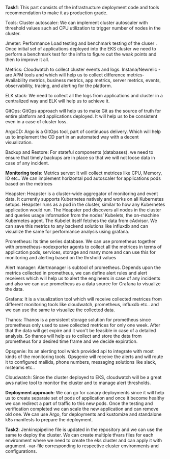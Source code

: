 **Task1**:
 This part consists of the infrastructure deployment code and tools recommendation to make it as production grade.

Tools:
Cluster autoscaler: We can implement cluster autoscaler with threshold values such ad CPU utilization to trigger number of nodes in the cluster.

Jmeter: Performance Load testing and benchmark testing of the cluser . Once initial set of applications deployed into the EKS cluster we need to perform a benchmark test for the infra to figure out the weak points and then to improve it all.

Metrics: Cloudwatch to collect cluster events and logs.
         Instana/Newrelic - are APM tools and which will help us to collect difference metrics- Availability metrics, business metrics, app metrics, server metrics, events, observability, tracing, and alerting for the platform.

ELK stack: We need to collect all the logs from applications and cluster in a centralized way and ELK will help us to achieve it.

GitOps: GitOps approach will help us to make Git as the source of truth for entire platform and applications deployed. It will help us to be consistent even in a case of cluster loss.

ArgoCD: Argo is a GitOps tool, part of continuous delivery. Which will help us to implement the CD part in an automated way with a decent visualization.

Backup and Restore: For stateful components (databases). we need to ensure that timely backups are in place so that we will not loose data in case of any incident.

**Monitoring tools**:
Metrics server: It will collect metrices like CPU, Memory, IO etc.. We can implement horizontal pod autoscaler for applications pods based on the metrices 

Heapster: Heapster is a cluster-wide aggregator of monitoring and event data. It currently supports Kubernetes natively and works on all Kubernetes setups. Heapster runs as a pod in the cluster, similar to how any Kubernetes application would run. The Heapster pod discovers all nodes in the cluster and queries usage information from the nodes’ Kubelets, the on-machine Kubernetes agent. The Kubelet itself fetches the data from cAdvisor. We can save this metrics to any backend solutions like influxdb and can visualize the same for performance analysis using grafana.

Prometheus: Its time series database. We can use prometheus together with prometheus-nodexporter agents to collect all the metrices in terms of application pods, services, storage and many more and can use this for monitoring and alerting based on the thrshold values

Alert manager: Alertmanager is subtool of prometheus. Depends upon the metrics collected in prometheus, we can define alert rules and alert receivers which will help us to alert the engineers in case of any incidents and also we can use prometheus as a data source for Grafana to visualize the data.

Grafana: It is a visualization tool which will receive collected metrices from different monitoring tools like cloudwatch, prometheus, influxdb etc.. and we can use the same to visualize the collected data.

Thanos: Thanos is a persistent storage solution for prometheus since prometheus only used to save collected metrices for only one week. After that the data will get expire and it won't be feasible in case of a detailed analysis. So thanos will help us to collect and store the data from prometheus for a desired time frame and we decide expiration.

Opsgenie: Its an alerting tool which provided api to integrate with most kinds of the monitoring tools. Opsgenie will receive the alerts and will route it to configured mailids, phone numbers, messaging solutions like slack, msteams etc..

Cloudwatch: Since the cluster deployed to EKS, cloudwatch will be a great aws native tool to monitor the cluster and to manage alert thresholds.

**Deployment approach**:
We can go for canary deployments since it will help us to create separate set of pods of application and once it become healthy we can redirect a part of traffic to this new pods. Once the testing and verification completed we can scale the new application and can remove old one. 
We can use Argo, for deployments and kustomize and standalone k8s manifests to prepare the deployment.

**Task2**:
Jenkinspipeline file is updated in the repository and we can use the same to deploy the cluster. We can create multiple tfvars files for each environment where we need to create the eks cluster and can apply it with argument -var-file corresponding to respective cluster environments and configurations.

